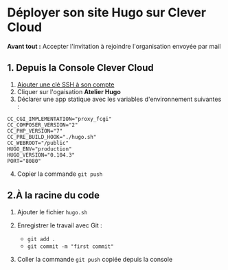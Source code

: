 
# Déployer son site Hugo sur Clever Cloud

**Avant tout :** Accepter l'invitation à rejoindre l'organisation envoyée par mail

## 1. Depuis la Console Clever Cloud

1. [Ajouter une clé SSH à son compte](https://www.clever-cloud.com/doc/getting-started/ssh-keys/)
2. Cliquer sur l'ogaisation **Atelier Hugo**
3. Déclarer une app statique avec les variables d'environnement suivantes :

```shell
CC_CGI_IMPLEMENTATION="proxy_fcgi"
CC_COMPOSER_VERSION="2"
CC_PHP_VERSION="7"
CC_PRE_BUILD_HOOK="./hugo.sh"
CC_WEBROOT="/public"
HUGO_ENV="production"
HUGO_VERSION="0.104.3"
PORT="8080"
```

4. Copier la commande `git push`

## 2.À la racine du code

1. Ajouter le fichier `hugo.sh`
2. Enregistrer le travail avec Git :
   
   - `git add .`
   - `git commit -m "first commit"`
  
3. Coller la commande `git push` copiée depuis la console
